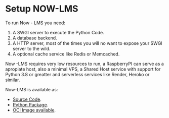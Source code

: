 # Setup NOW-LMS

To run Now - LMS you need:

1. A SWGI server to execute the Python Code.
2. A database backend.
3. A HTTP server, most of the times you will no want to expose your SWGI server to the wild.
4. A optional cache service like Redis or Memcached.

Now -LMS requires very low resources to run, a RaspberryPI can serve as a apropiate host, also a minimal VPS, a Shared Host service with support for Python 3.8 or greatter and serverless services like Render, Heroko or similar.

Now-LMS is available as:

-   [Source Code](https://github.com/bmosoluciones/now-lms).
-   [Python Package](https://pypi.org/project/now-lms/).
-   [OCI Image available](https://quay.io/repository/bmosoluciones/now_lms).
